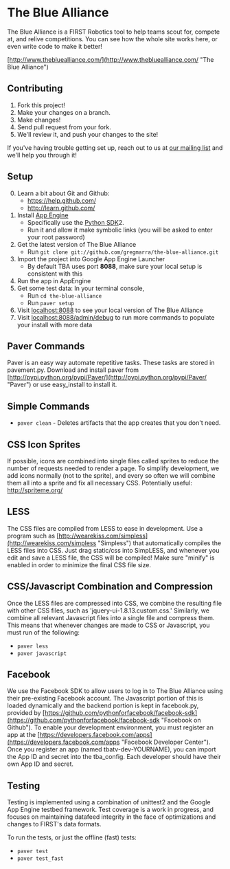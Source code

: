 The Blue Alliance
==================
The Blue Alliance is a FIRST Robotics tool to help teams scout for, compete at, and relive competitions. You can see how the whole site works here, or even write code to make it better!

[http://www.thebluealliance.com/](http://www.thebluealliance.com/ "The Blue Alliance")

Contributing
------------
1. Fork this project!
2. Make your changes on a branch.
3. Make changes!
4. Send pull request from your fork.
5. We'll review it, and push your changes to the site!

If you've having trouble getting set up, reach out to us at [our mailing list](https://groups.google.com/forum/?fromgroups#!forum/thebluealliance-developers) and we'll help you through it!

Setup
-----
0. Learn a bit about Git and Github:
	* https://help.github.com/
	* http://learn.github.com/
1. Install [App Engine](http://code.google.com/intl/en/appengine/)
	* Specifically use the [Python SDK](http://code.google.com/intl/en/appengine/downloads.html#Google_App_Engine_SDK_for_Python)2.
	* Run it and allow it make symbolic links (you will be asked to enter your root password)
2. Get the latest version of The Blue Alliance
	* Run `git clone git://github.com/gregmarra/the-blue-alliance.git`
3. Import the project into Google App Engine Launcher
	* By default TBA uses port **8088**, make sure your local setup is consistent with this
4. Run the app in AppEngine
5. Get some test data: In your terminal console,
	* Run `cd the-blue-alliance`
	* Run `paver setup`
6. Visit [localhost:8088](localhost:8088) to see your local version of The Blue Alliance
7. Visit [localhost:8088/admin/debug](localhost:8088/admin/debug) to run more commands to populate your install with more data

Paver Commands
--------------
Paver is an easy way automate repetitive tasks. These tasks are stored in pavement.py. Download and install paver from [http://pypi.python.org/pypi/Paver/](http://pypi.python.org/pypi/Paver/ "Paver") or use easy_install to install it.

## Simple Commands
- `paver clean` - Deletes artifacts that the app creates that you don't need.

CSS Icon Sprites
-----------
If possible, icons are combined into single files called sprites to reduce the number of requests needed to render a page.
To simplify development, we add icons normally (not to the sprite), and every so often we will combine them all into a sprite and fix all necessary CSS.
Potentially useful: http://spriteme.org/

LESS
----
The CSS files are compiled from LESS to ease in development. Use a program such as [http://wearekiss.com/simpless](http://wearekiss.com/simpless "Simpless") that automatically compiles
the LESS files into CSS. Just drag static/css into SimpLESS, and whenever you edit and save a LESS file, the CSS will be compiled! Make sure 
"minify" is enabled in order to minimize the final CSS file size.

CSS/Javascript Combination and Compression
------------------------------------------
Once the LESS files are compressed into CSS, we combine the resulting file with other CSS files, such as 'jquery-ui-1.8.13.custom.css.' Similarly, we combine all relevant Javascript files into a single file and compress them.
This means that whenever changes are made to CSS or Javascript, you must run of the following:
- `paver less`
- `paver javascript`

Facebook
--------
We use the Facebook SDK to allow users to log in to The Blue Alliance using their pre-existing Facebook account. The Javascript
portion of this is loaded dynamically and the backend portion is kept in facebook.py, provided by [https://github.com/pythonforfacebook/facebook-sdk](https://github.com/pythonforfacebook/facebook-sdk "Facebook on Github"). To enable your development
environment, you must register an app at the [https://developers.facebook.com/apps](https://developers.facebook.com/apps "Facebook Developer Center"). Once you register an app (named tbatv-dev-YOURNAME), you can import the App ID and secret into the tba_config. Each developer should have their own App ID and secret.

Testing
-------
Testing is implemented using a combination of unittest2 and the Google App Engine testbed framework. Test coverage is a work in progress, and focuses on maintaining datafeed integrity in the face of optimizations and changes to FIRST's data formats.

To run the tests, or just the offline (fast) tests:
- `paver test`
- `paver test_fast`

